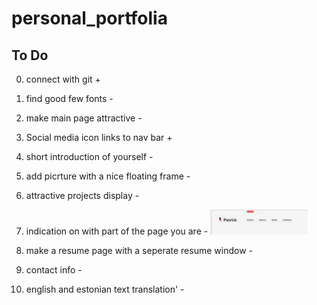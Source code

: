 # personal_portfolia


## To Do

0) connect with git +
1) find good few fonts -
2) make main page attractive -
3) Social media icon links to nav bar +
4) short introduction of yourself -
5) add picrture with a nice floating frame -
6) attractive projects display -

7) indication on with part of the page you are -
![Alt text](image.png)

8) make a resume page with a seperate resume window -

9) contact info -

10) english and estonian text translation' -

